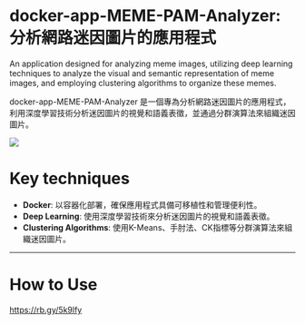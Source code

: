# docker-app-MEME-PAM-Analyzer: 分析網路迷因圖片的應用程式

An application designed for analyzing meme images, utilizing deep learning techniques to analyze the visual and semantic representation of meme images, and employing clustering algorithms to organize these memes.

docker-app-MEME-PAM-Analyzer 是一個專為分析網路迷因圖片的應用程式，利用深度學習技術分析迷因圖片的視覺和語義表徵，並通過分群演算法來組織迷因圖片。

![](https://blogger.googleusercontent.com/img/a/AVvXsEgy9PC_Bcm2GElkNKcW3lpxR4w-kWtsQ3OfwdT8MK2J_lbuIRSvCIlNGpzwrzmV0yxKykUbimuIegPwRQpUo7dSm6ezpc4Z1P7Py9i7MYM-BE10hi8eMapktp2Cw6l2rvjgRIDky_GMdfq-rvH1g20XKG0yeAYKuL3bajmIkPQY25Pt3FX9p_KJqA)

# Key techniques

- **Docker**: 以容器化部署，確保應用程式具備可移植性和管理便利性。
- **Deep Learning**: 使用深度學習技術來分析迷因圖片的視覺和語義表徵。
- **Clustering Algorithms**: 使用K-Means、手肘法、CK指標等分群演算法來組織迷因圖片。


----

# How to Use
 
https://rb.gy/5k9lfy
